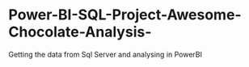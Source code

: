 # Power-BI-SQL-Project-Awesome-Chocolate-Analysis-
Getting the data from Sql Server and analysing in PowerBI

